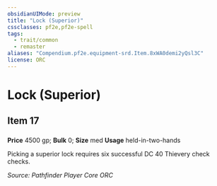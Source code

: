 ```yaml
---
obsidianUIMode: preview
title: "Lock (Superior)"
cssclasses: pf2e,pf2e-spell
tags:
  - trait/common
  - remaster
aliases: "Compendium.pf2e.equipment-srd.Item.8xWA0demi2yQsl3C"
license: ORC
---
```

# Lock (Superior)
## Item 17
### 


**Price** 4500 gp; 
**Bulk** 0; **Size** med
**Usage** held-in-two-hands

Picking a superior lock requires six successful DC 40 Thievery check checks.

*Source: Pathfinder Player Core*
*ORC*